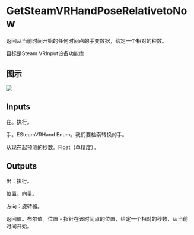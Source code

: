 # GetSteamVRHandPoseRelativetoNow

返回从当前时间开始的任何时间点的手变数据，给定一个相对的秒数。

目标是Steam VRInput设备功能库

## 图示

![]($-20221218-21043829.png)

## Inputs

在。执行。

手。ESteamVRHand Enum。我们要检索转换的手。

从现在起预测的秒数。Float（单精度）。  

## Outputs

出：执行。

位置。向量。

方向：旋转器。

返回值。布尔值。位置 - 指针在该时间点的位置，给定一个相对的秒数，从当前时间开始。
